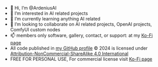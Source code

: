 - 👋 Hi, I’m @ArdeniusAI
- 👀 I’m interested in AI related projects
- 🌱 I’m currently learning anything AI related  
- 💞️ I’m looking to collaborate on AI related projects, OpenAI projects, ComfyUI custom nodes
- 📫 members only software, gallery, contact, or support: at my [Ko-Fi page](https://ko-fi.com/ardenius) 
- All code published in [my GitHub profile](https://github.com/ArdeniusAI) © 2024 is licensed under [Attribution-NonCommercial-ShareAlike 4.0 International](https://creativecommons.org/licenses/by-nc-sa/4.0/?ref=chooser-v1)
- FREE FOR PERSONAL USE, For commercial license visit [Ko-Fi page](https://ko-fi.com/ardenius)
<!---
ArdeniusAI/ArdeniusAI is a ✨ special ✨ repository because its `README.md` (this file) appears on your GitHub profile.
You can click the Preview link to take a look at your changes.
--->

